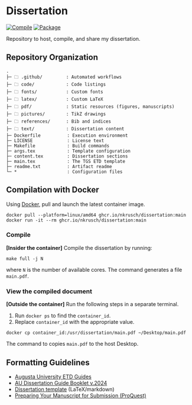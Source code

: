 # Dissertation

[![Compile](https://github.com/nkrusch/thesis/actions/workflows/compile.yaml/badge.svg)](https://github.com/nkrusch/thesis/actions/workflows/compile.yaml)
[![Package](https://github.com/nkrusch/dissertation/actions/workflows/package.yaml/badge.svg)](https://github.com/nkrusch/dissertation/actions/workflows/package.yaml)

Repository to host, compile, and share my dissertation.

## Repository Organization

    .
    ├─ 🗀 .github/         : Automated workflows
    ├─ 🗀 code/            : Code listings
    ├─ 🗀 fonts/           : Custom fonts
    ├─ 🗀 latex/           : Custom LaTeX
    ├─ 🗀 pdf/             : Static resources (figures, manuscripts)
    ├─ 🗀 pictures/        : TikZ drawings
    ├─ 🗀 references/      : Bib and indices
    ├─ 🗀 text/            : Dissertation content
    ├─ Dockerfile          : Execution environment
    ├─ LICENSE             : License text
    ├─ Makefile            : Build commands
    ├─ args.tex            : Template configuration
    ├─ content.tex         : Dissertation sections
    ├─ main.tex            : The TGS ETD template
    ├─ readme.txt          : Artifact readme
    └─ *                   : Configuration files

## Compilation with Docker

Using [Docker](https://docs.docker.com/engine/install/),
pull and launch the latest container image.
 
    docker pull --platform=linux/amd64 ghcr.io/nkrusch/dissertation:main
    docker run -it --rm ghcr.io/nkrusch/dissertation:main

### Compile 

**[Insider the container]** Compile the dissertation by running:

    make full -j N

where `N` is the number of available cores.
The command generates a file `main.pdf`.

### View the compiled document

**[Outside the container]** Run the following steps in a separate terminal.

1. Run `docker ps` to find the `container_id`.
2. Replace `container_id` with the appropriate value. 

```
docker cp container_id:/usr/dissertation/main.pdf ~/Desktop/main.pdf
```

The command to copies `main.pdf` to the host Desktop.

## Formatting Guidelines

* [Augusta University ETD Guides](https://guides.augusta.edu/etd)
* [AU Dissertation Guide Booklet v.2024](https://augustauniversity.app.box.com/s/vj0ygpy8tvyqmsbae8y0qp9767ta7jb9)
* [Dissertation template](https://github.com/aubertc/au_ccs_dissertation_template/) (LaTeX/markdown)
* [Preparing Your Manuscript for Submission (ProQuest)](https://about.proquest.com/globalassets/proquest/files/pdf-files/preparing-your-manuscript.pdf)
